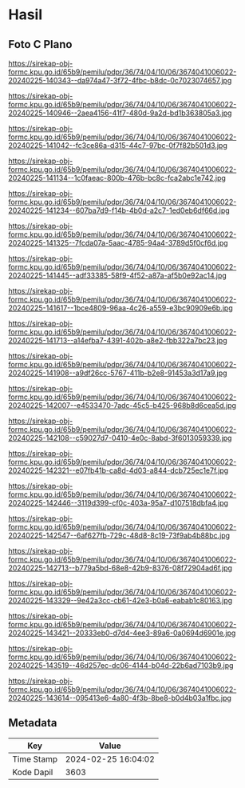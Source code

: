 # Hasil

## Foto C Plano

https://sirekap-obj-formc.kpu.go.id/65b9/pemilu/pdpr/36/74/04/10/06/3674041006022-20240225-140343--da974a47-3f72-4fbc-b8dc-0c7023074657.jpg

https://sirekap-obj-formc.kpu.go.id/65b9/pemilu/pdpr/36/74/04/10/06/3674041006022-20240225-140946--2aea4156-41f7-480d-9a2d-bd1b363805a3.jpg

https://sirekap-obj-formc.kpu.go.id/65b9/pemilu/pdpr/36/74/04/10/06/3674041006022-20240225-141042--fc3ce86a-d315-44c7-97bc-0f7f82b501d3.jpg

https://sirekap-obj-formc.kpu.go.id/65b9/pemilu/pdpr/36/74/04/10/06/3674041006022-20240225-141134--1c0faeac-800b-476b-bc8c-fca2abc1e742.jpg

https://sirekap-obj-formc.kpu.go.id/65b9/pemilu/pdpr/36/74/04/10/06/3674041006022-20240225-141234--607ba7d9-f14b-4b0d-a2c7-1ed0eb6df66d.jpg

https://sirekap-obj-formc.kpu.go.id/65b9/pemilu/pdpr/36/74/04/10/06/3674041006022-20240225-141325--7fcda07a-5aac-4785-94a4-3789d5f0cf6d.jpg

https://sirekap-obj-formc.kpu.go.id/65b9/pemilu/pdpr/36/74/04/10/06/3674041006022-20240225-141445--adf33385-58f9-4f52-a87a-af5b0e92ac14.jpg

https://sirekap-obj-formc.kpu.go.id/65b9/pemilu/pdpr/36/74/04/10/06/3674041006022-20240225-141617--1bce4809-96aa-4c26-a559-e3bc90909e6b.jpg

https://sirekap-obj-formc.kpu.go.id/65b9/pemilu/pdpr/36/74/04/10/06/3674041006022-20240225-141713--a14efba7-4391-402b-a8e2-fbb322a7bc23.jpg

https://sirekap-obj-formc.kpu.go.id/65b9/pemilu/pdpr/36/74/04/10/06/3674041006022-20240225-141908--a9df26cc-5767-411b-b2e8-91453a3d17a9.jpg

https://sirekap-obj-formc.kpu.go.id/65b9/pemilu/pdpr/36/74/04/10/06/3674041006022-20240225-142007--e4533470-7adc-45c5-b425-968b8d6cea5d.jpg

https://sirekap-obj-formc.kpu.go.id/65b9/pemilu/pdpr/36/74/04/10/06/3674041006022-20240225-142108--c59027d7-0410-4e0c-8abd-3f6013059339.jpg

https://sirekap-obj-formc.kpu.go.id/65b9/pemilu/pdpr/36/74/04/10/06/3674041006022-20240225-142321--e07fb41b-ca8d-4d03-a844-dcb725ec1e7f.jpg

https://sirekap-obj-formc.kpu.go.id/65b9/pemilu/pdpr/36/74/04/10/06/3674041006022-20240225-142446--3119d399-cf0c-403a-95a7-d107518dbfa4.jpg

https://sirekap-obj-formc.kpu.go.id/65b9/pemilu/pdpr/36/74/04/10/06/3674041006022-20240225-142547--6af627fb-729c-48d8-8c19-73f9ab4b88bc.jpg

https://sirekap-obj-formc.kpu.go.id/65b9/pemilu/pdpr/36/74/04/10/06/3674041006022-20240225-142713--b779a5bd-68e8-42b9-8376-08f72904ad6f.jpg

https://sirekap-obj-formc.kpu.go.id/65b9/pemilu/pdpr/36/74/04/10/06/3674041006022-20240225-143329--9e42a3cc-cb61-42e3-b0a6-eabab1c80163.jpg

https://sirekap-obj-formc.kpu.go.id/65b9/pemilu/pdpr/36/74/04/10/06/3674041006022-20240225-143421--20333eb0-d7d4-4ee3-89a6-0a0694d6901e.jpg

https://sirekap-obj-formc.kpu.go.id/65b9/pemilu/pdpr/36/74/04/10/06/3674041006022-20240225-143519--46d257ec-dc06-4144-b04d-22b6ad7103b9.jpg

https://sirekap-obj-formc.kpu.go.id/65b9/pemilu/pdpr/36/74/04/10/06/3674041006022-20240225-143614--095413e6-4a80-4f3b-8be8-b0d4b03a1fbc.jpg


## Metadata

| Key        | Value               |
| ---------- | ------------------- |
| Time Stamp | 2024-02-25 16:04:02 |
| Kode Dapil | 3603                |




